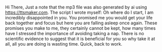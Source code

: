 Hi There, Just a note that the mp3 file was also generated by ai using https://ttsmaker.com. The script I wrote myself: Oh where do I start, I am incredibly disappointed in you. You promised me you would get your life back together and focus but here you are falling asleep once again. These promises you make to me, they certainly cannot be kept, how many times have I stressed the importance of avoiding taking a nap. There is no scientific evidence to suggest that it is beneficial for you so why take it at all, all you are doing is wasting time. Quick, back to work.
